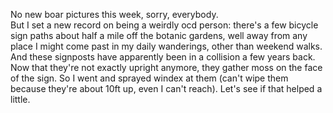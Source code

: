 <p>No new boar pictures this week, sorry, everybody.
<br/>
But I set a new record on being a weirdly ocd person: there's a few bicycle sign paths about half a mile off the botanic gardens, well away from any place I might come past in my daily wanderings, other than weekend walks. And these signposts have apparently been in a collision a few years back. Now that they're not exactly upright anymore, they gather moss on the face of the sign. So I went and sprayed windex at them (can't wipe them because they're about 10ft up, even I can't reach). Let's see if that helped a little.</p>
